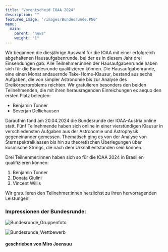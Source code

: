 ```yaml
---
title: "Vorentscheid IOAA 2024"
description: ""
featured_image: '/images/Bundesrunde.PNG'
menu:
  main:
    parent: "news"
    weight: "1"
---
```

Wir begannen die diesjährige Auswahl für die IOAA mit einer erfolgreich abgehaltenen Hausaufgabenrunde, bei der es in diesem Jahr drei Einsendungen gab. Alle Teilnehmer:innen der Hausaufgabenrunde haben sich für die Bundesrunde qualifizieren können. Die Hausaufgabenrunde, eine einen Monat andauernde Take-Home-Klausur, bestand aus sechs Aufgaben, die von simpler Astronomie bis zur Analyse des Dreikörperproblems reichten. Wir gratulieren besonders den beiden Teilnehmenden, die mit ihren herausragenden Einreichungen ex aequo den ersten Platz belegten:

- Benjamin Tonner
- Severjan Delliehausen

Daraufhin fand am 20.04.2024 die Bundesrunde der IOAA-Austria online statt. Fünf Teilnehmende haben sich online in einer vierstündigen Klausur in verschiedensten Aufgaben aus der Astronomie und Astrophysik gegeneinander gemessen. Thematisch ging es von der Analyse von Sternspektralklassen bis hin zu theoretischen Überlegungen über kosmische Strings, die nach dem Urknall entstanden sein können.

Drei Teilnehmer:innen haben sich so für die IOAA 2024 in Brasilien qualifizieren können:

1. Benjamin Tonner
2. Donata Giulini
3. Vincent Willis

Wir gratulieren den Teilnehmer:innen herzlichst zu ihren hervorragenden Leistungen!

### Impressionen der Bundesrunde:

![Bundesrunde_Gruppenfoto](/images/Bundesrunde.PNG)

![Bundesrunde_Wettbewerb](/images/Bundesrunde_3.PNG)

#### geschrieben von Miro Joensuu

